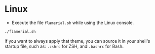 # Linux

- Execute the file `flamerial.sh` while using the Linux console.

```bash
./flamerial.sh
```

If you want to always apply that theme, you can source it in your shell's
startup file, such as: `.zshrc` for ZSH, and `.bashrc` for Bash.
